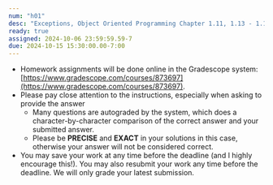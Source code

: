 ```yaml
---
num: "h01"
desc: "Exceptions, Object Oriented Programming Chapter 1.11, 1.13 - 1.13.1, 1.14 - 1.15"
ready: true
assigned: 2024-10-06 23:59:59.59-7
due: 2024-10-15 15:30:00.00-7:00
---
```


* Homework assignments will be done online in the Gradescope system: [https://www.gradescope.com/courses/873697](https://www.gradescope.com/courses/873697).
* Please pay close attention to the instructions, especially when asking to provide the answer
	* Many questions are autograded by the system, which does a character-by-character comparison of the correct answer and your submitted answer.
	* Please be **PRECISE** and **EXACT** in your solutions in this case, otherwise your answer will not be considered correct.
* You may save your work at any time before the deadline (and I highly encourage this!). You may also resubmit your work any time before the deadline. We will only grade your latest submission.
